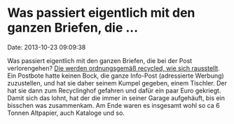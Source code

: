 Was passiert eigentlich mit den ganzen Briefen, die \...
========================================================

Date: 2013-10-23 09:09:38

Was passiert eigentlich mit den ganzen Briefen, die bei der Post
verlorengehen? [Die werden ordnungsgemäß recycled, wie sich
rausstellt](http://www.berliner-zeitung.de/brandenburg/gericht-verurteilt-tischler-frank-f--nicht-ausgelieferte-briefe-zu-geld-gemacht,10809312,24748000.html).
Ein Postbote hatte keinen Bock, die ganze Info-Post (adressierte
Werbung) zuzustellen, und hat sie daher seinem Kumpel gegeben, einem
Tischler. Der hat sie dann zum Recyclinghof gefahren und dafür ein paar
Euro gekriegt. Damit sich das lohnt, hat der die immer in seiner Garage
aufgehäuft, bis ein bisschen was zusammenkam. Am Ende waren es insgesamt
wohl so ca 6 Tonnen Altpapier, auch Kataloge und so.
